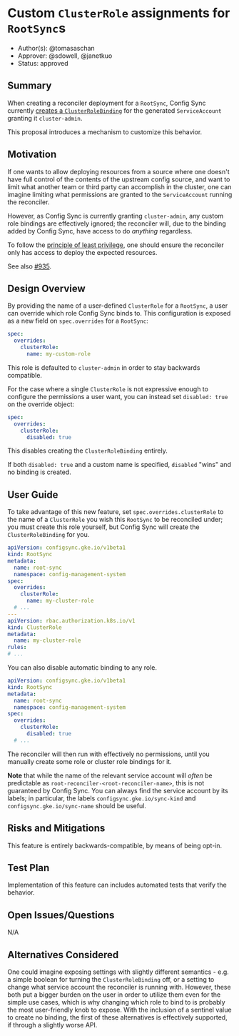 # Custom `ClusterRole` assignments for `RootSync`s

* Author(s): @tomasaschan
* Approver: @sdowell, @janetkuo
* Status: approved

## Summary

When creating a reconciler deployment for a `RootSync`, Config Sync currently [creates a
`ClusterRoleBinding`] for the generated `ServiceAccount` granting it `cluster-admin`.

This proposal introduces a mechanism to customize this behavior.

[creates a `ClusterRoleBinding`]: https://github.com/GoogleContainerTools/kpt-config-sync/blob/199db6dbfa0b9eb1824925c8c687574de095a294/pkg/reconcilermanager/controllers/rootsync_controller.go#L789

## Motivation

If one wants to allow deploying resources from a source where one doesn't have full
control of the contents of the upstream config source, and want to limit what another
team or third party can accomplish in the cluster, one can imagine limiting what
permissions are granted to the `ServiceAccount` running the reconciler.

However, as Config Sync is currently granting `cluster-admin`, any custom role bindings
are effectively ignored; the reconciler will, due to the binding added by Config Sync,
have access to do _anything_ regardless.

To follow the [principle of least privilege], one should ensure the reconciler only has
access to deploy the expected resources.

See also [#935].

[principle of least privilege]: https://en.wikipedia.org/wiki/Principle_of_least_privilege
[#935]: https://github.com/GoogleContainerTools/kpt-config-sync/issues/935

## Design Overview

By providing the name of a user-defined `ClusterRole` for a `RootSync`, a user can
override which role Config Sync binds to. This configuration is exposed as a new field
on `spec.overrides` for a `RootSync`:

```yaml
spec:
  overrides:
    clusterRole:
      name: my-custom-role
```

This role is defaulted to `cluster-admin` in order to stay backwards compatible.

For the case where a single `ClusterRole` is not expressive enough to configure the
permissions a user want, you can instead set `disabled: true` on the override object:

```yaml
spec:
  overrides:
    clusterRole:
      disabled: true
```
This disables creating the `ClusterRoleBinding` entirely.

If both `disabled: true` and a custom name is specified, `disabled` "wins" and no binding
is created.

## User Guide

To take advantage of this new feature, set `spec.overrides.clusterRole` to the name of a
`ClusterRole` you wish this `RootSync` to be reconciled under; you must create this role
yourself, but Config Sync will create the `ClusterRoleBinding` for you.

```yaml
apiVersion: configsync.gke.io/v1beta1
kind: RootSync
metadata:
  name: root-sync
  namespace: config-management-system
spec:
  overrides:
    clusterRole:
      name: my-cluster-role
  # ...
---
apiVersion: rbac.authorization.k8s.io/v1
kind: ClusterRole
metadata:
  name: my-cluster-role
rules:
# ...
```

You can also disable automatic binding to any role.

```yaml
apiVersion: configsync.gke.io/v1beta1
kind: RootSync
metadata:
  name: root-sync
  namespace: config-management-system
spec:
  overrides:
    clusterRole:
      disabled: true
  # ...
```

The reconciler will then run with effectively no permissions, until you manually create
some role or cluster role bindings for it.

**Note** that while the name of the relevant service account will _often_ be predictable
as `root-reconciler-<root-reconciler-name>`, this is not guaranteed by Config Sync. You
can always find the service account by its labels; in particular, the labels
`configsync.gke.io/sync-kind` and `configsync.gke.io/sync-name` should be useful.

## Risks and Mitigations

This feature is entirely backwards-compatible, by means of being opt-in.

## Test Plan

Implementation of this feature can includes automated tests that verify the behavior.

## Open Issues/Questions

N/A

## Alternatives Considered

One could imagine exposing settings with slightly different semantics - e.g. a simple
boolean for turning the `ClusterRoleBinding` off, or a setting to change what service
account the reconciler is running with. However, these both put a bigger burden on the
user in order to utilize them even for the simple use cases, which is why changing which
role to bind to is probably the most user-friendly knob to expose. With the inclusion of
a sentinel value to create no binding, the first of these alternatives is effectively
supported, if through a slightly worse API. 
